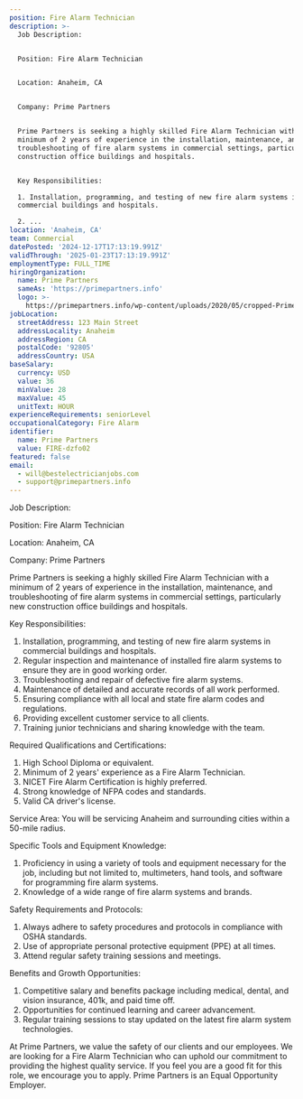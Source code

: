 ```yaml
---
position: Fire Alarm Technician
description: >-
  Job Description:


  Position: Fire Alarm Technician


  Location: Anaheim, CA


  Company: Prime Partners


  Prime Partners is seeking a highly skilled Fire Alarm Technician with a
  minimum of 2 years of experience in the installation, maintenance, and
  troubleshooting of fire alarm systems in commercial settings, particularly new
  construction office buildings and hospitals. 


  Key Responsibilities:

  1. Installation, programming, and testing of new fire alarm systems in
  commercial buildings and hospitals.

  2. ...
location: 'Anaheim, CA'
team: Commercial
datePosted: '2024-12-17T17:13:19.991Z'
validThrough: '2025-01-23T17:13:19.991Z'
employmentType: FULL_TIME
hiringOrganization:
  name: Prime Partners
  sameAs: 'https://primepartners.info'
  logo: >-
    https://primepartners.info/wp-content/uploads/2020/05/cropped-Prime-Partners-Logo-NO-BG-1-1.png
jobLocation:
  streetAddress: 123 Main Street
  addressLocality: Anaheim
  addressRegion: CA
  postalCode: '92805'
  addressCountry: USA
baseSalary:
  currency: USD
  value: 36
  minValue: 28
  maxValue: 45
  unitText: HOUR
experienceRequirements: seniorLevel
occupationalCategory: Fire Alarm
identifier:
  name: Prime Partners
  value: FIRE-dzfo02
featured: false
email:
  - will@bestelectricianjobs.com
  - support@primepartners.info
---
```




Job Description:

Position: Fire Alarm Technician

Location: Anaheim, CA

Company: Prime Partners

Prime Partners is seeking a highly skilled Fire Alarm Technician with a minimum of 2 years of experience in the installation, maintenance, and troubleshooting of fire alarm systems in commercial settings, particularly new construction office buildings and hospitals. 

Key Responsibilities:
1. Installation, programming, and testing of new fire alarm systems in commercial buildings and hospitals.
2. Regular inspection and maintenance of installed fire alarm systems to ensure they are in good working order.
3. Troubleshooting and repair of defective fire alarm systems.
4. Maintenance of detailed and accurate records of all work performed.
5. Ensuring compliance with all local and state fire alarm codes and regulations.
6. Providing excellent customer service to all clients.
7. Training junior technicians and sharing knowledge with the team.

Required Qualifications and Certifications:
1. High School Diploma or equivalent.
2. Minimum of 2 years' experience as a Fire Alarm Technician.
3. NICET Fire Alarm Certification is highly preferred.
4. Strong knowledge of NFPA codes and standards.
5. Valid CA driver's license.

Service Area:
You will be servicing Anaheim and surrounding cities within a 50-mile radius.

Specific Tools and Equipment Knowledge:
1. Proficiency in using a variety of tools and equipment necessary for the job, including but not limited to, multimeters, hand tools, and software for programming fire alarm systems.
2. Knowledge of a wide range of fire alarm systems and brands.

Safety Requirements and Protocols:
1. Always adhere to safety procedures and protocols in compliance with OSHA standards.
2. Use of appropriate personal protective equipment (PPE) at all times.
3. Attend regular safety training sessions and meetings.

Benefits and Growth Opportunities:
1. Competitive salary and benefits package including medical, dental, and vision insurance, 401k, and paid time off.
2. Opportunities for continued learning and career advancement.
3. Regular training sessions to stay updated on the latest fire alarm system technologies.

At Prime Partners, we value the safety of our clients and our employees. We are looking for a Fire Alarm Technician who can uphold our commitment to providing the highest quality service. If you feel you are a good fit for this role, we encourage you to apply. Prime Partners is an Equal Opportunity Employer.
